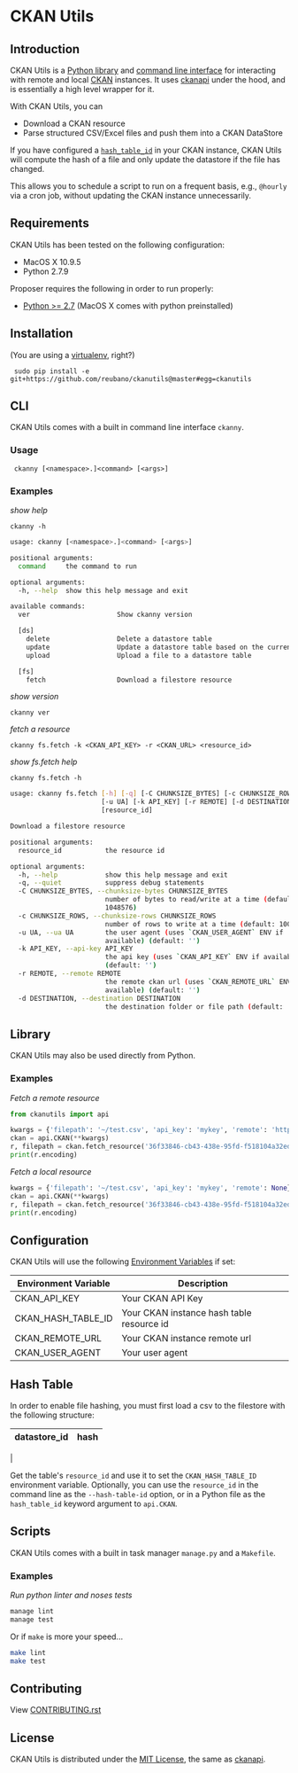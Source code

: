 # CKAN Utils

## Introduction

CKAN Utils is a [Python library](#library) and [command line interface](#cli) for interacting with remote and local [CKAN](http://ckan.org/) instances. It uses [ckanapi](https://github.com/ckan/ckanapi) under the hood, and is essentially a high level wrapper for it.

With CKAN Utils, you can

- Download a CKAN resource
- Parse structured CSV/Excel files and push them into a CKAN DataStore

If you have configured a [`hash_table_id`](#hash-table) in your CKAN instance, CKAN Utils will compute the hash of a file and only update the datastore if the file has changed.

This allows you to schedule a script to run on a frequent basis, e.g., `@hourly` via a cron job, without updating the CKAN instance unnecessarily.

## Requirements

CKAN Utils has been tested on the following configuration:

- MacOS X 10.9.5
- Python 2.7.9

Proposer requires the following in order to run properly:

- [Python >= 2.7](http://www.python.org/download) (MacOS X comes with python preinstalled)

## Installation

(You are using a [virtualenv](http://www.virtualenv.org/en/latest/index.html), right?)

     sudo pip install -e git+https://github.com/reubano/ckanutils@master#egg=ckanutils

## CLI

CKAN Utils comes with a built in command line interface `ckanny`.

### Usage

     ckanny [<namespace>.]<command> [<args>]


### Examples

*show help*

    ckanny -h

```bash
usage: ckanny [<namespace>.]<command> [<args>]

positional arguments:
  command     the command to run

optional arguments:
  -h, --help  show this help message and exit

available commands:
  ver                      Show ckanny version

  [ds]
    delete                 Delete a datastore table
    update                 Update a datastore table based on the current filestore resource
    upload                 Upload a file to a datastore table

  [fs]
    fetch                  Download a filestore resource
```

*show version*

    ckanny ver

*fetch a resource*

    ckanny fs.fetch -k <CKAN_API_KEY> -r <CKAN_URL> <resource_id>

*show fs.fetch help*

    ckanny fs.fetch -h


```bash
usage: ckanny fs.fetch [-h] [-q] [-C CHUNKSIZE_BYTES] [-c CHUNKSIZE_ROWS]
                       [-u UA] [-k API_KEY] [-r REMOTE] [-d DESTINATION]
                       [resource_id]

Download a filestore resource

positional arguments:
  resource_id           the resource id

optional arguments:
  -h, --help            show this help message and exit
  -q, --quiet           suppress debug statements
  -C CHUNKSIZE_BYTES, --chunksize-bytes CHUNKSIZE_BYTES
                        number of bytes to read/write at a time (default:
                        1048576)
  -c CHUNKSIZE_ROWS, --chunksize-rows CHUNKSIZE_ROWS
                        number of rows to write at a time (default: 1000)
  -u UA, --ua UA        the user agent (uses `CKAN_USER_AGENT` ENV if
                        available) (default: '')
  -k API_KEY, --api-key API_KEY
                        the api key (uses `CKAN_API_KEY` ENV if available)
                        (default: '')
  -r REMOTE, --remote REMOTE
                        the remote ckan url (uses `CKAN_REMOTE_URL` ENV if
                        available) (default: '')
  -d DESTINATION, --destination DESTINATION
                        the destination folder or file path (default: .)
```

## Library

CKAN Utils may also be used directly from Python.

### Examples

*Fetch a remote resource*

```python
from ckanutils import api

kwargs = {'filepath': '~/test.csv', 'api_key': 'mykey', 'remote': 'http://demo.ckan.org'}
ckan = api.CKAN(**kwargs)
r, filepath = ckan.fetch_resource('36f33846-cb43-438e-95fd-f518104a32ed')
print(r.encoding)
```

*Fetch a local resource*

```python
kwargs = {'filepath': '~/test.csv', 'api_key': 'mykey', 'remote': None}
ckan = api.CKAN(**kwargs)
r, filepath = ckan.fetch_resource('36f33846-cb43-438e-95fd-f518104a32ed')
print(r.encoding)
```

## Configuration

CKAN Utils will use the following [Environment Variables](http://www.cyberciti.biz/faq/set-environment-variable-linux/) if set:

Environment Variable|Description
--------------------|-----------
CKAN_API_KEY|Your CKAN API Key
CKAN_HASH_TABLE_ID|Your CKAN instance hash table resource id
CKAN_REMOTE_URL|Your CKAN instance remote url
CKAN_USER_AGENT|Your user agent

## Hash Table

In order to enable file hashing, you must first load a csv to the filestore with the following structure:

datastore_id|hash
------------|----
|

Get the table's `resource_id` and use it to set the `CKAN_HASH_TABLE_ID` environment variable.
Optionally, you can use the `resource_id` in the command line as the `--hash-table-id` option, or in a Python file as the `hash_table_id` keyword argument to `api.CKAN`.

## Scripts

CKAN Utils comes with a built in task manager `manage.py` and a `Makefile`.

### Examples

*Run python linter and noses tests*

```bash
manage lint
manage test
```

Or if `make` is more your speed...

```bash
make lint
make test
```

## Contributing

View [CONTRIBUTING.rst](https://github.com/reubano/ckanutils/blob/master/CONTRIBUTING.rst)

## License

CKAN Utils is distributed under the [MIT License](http://opensource.org/licenses/MIT), the same as [ckanapi](https://github.com/ckan/ckanapi).
